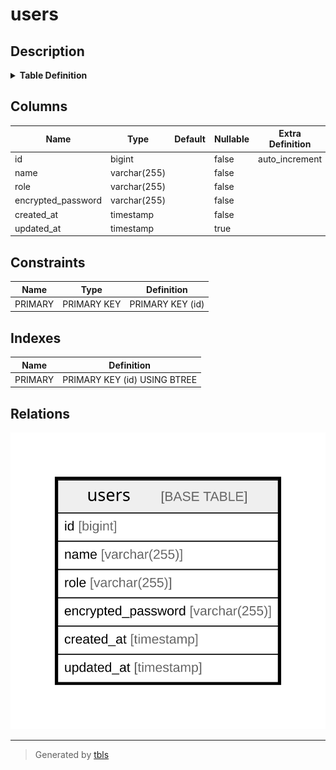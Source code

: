 # users

## Description

<details>
<summary><strong>Table Definition</strong></summary>

```sql
CREATE TABLE `users` (
  `id` bigint NOT NULL AUTO_INCREMENT,
  `name` varchar(255) COLLATE utf8mb4_bin NOT NULL,
  `role` varchar(255) COLLATE utf8mb4_bin NOT NULL,
  `encrypted_password` varchar(255) COLLATE utf8mb4_bin NOT NULL,
  `created_at` timestamp NOT NULL,
  `updated_at` timestamp NULL DEFAULT NULL,
  PRIMARY KEY (`id`)
) ENGINE=InnoDB DEFAULT CHARSET=utf8mb4 COLLATE=utf8mb4_bin
```

</details>

## Columns

| Name | Type | Default | Nullable | Extra Definition | Children | Parents | Comment |
| ---- | ---- | ------- | -------- | ---------------- | -------- | ------- | ------- |
| id | bigint |  | false | auto_increment |  |  |  |
| name | varchar(255) |  | false |  |  |  |  |
| role | varchar(255) |  | false |  |  |  |  |
| encrypted_password | varchar(255) |  | false |  |  |  |  |
| created_at | timestamp |  | false |  |  |  |  |
| updated_at | timestamp |  | true |  |  |  |  |

## Constraints

| Name | Type | Definition |
| ---- | ---- | ---------- |
| PRIMARY | PRIMARY KEY | PRIMARY KEY (id) |

## Indexes

| Name | Definition |
| ---- | ---------- |
| PRIMARY | PRIMARY KEY (id) USING BTREE |

## Relations

![er](users.svg)

---

> Generated by [tbls](https://github.com/k1LoW/tbls)
